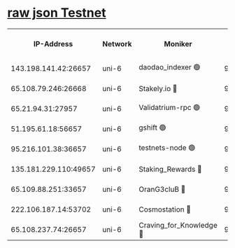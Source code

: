 [raw json Testnet](https://rpc-check.junot.stavr.tech/junot/rpc-junot-result.json)
=


<table><tr><th>IP-Address</th><th>Network</th><th>Moniker</th><th>Latest Block Height</th><th>Earliest Block Height</th><th>Catching Up</th><th>Tx Index</th><th>Voting Power</th><th>Scan Time</th></tr><tr><td>143.198.141.42:26657</td><td>uni-6</td><td>daodao_indexer 🟢</td><td>9327086</td><td>1</td><td>False</td><td>off</td><td>0</td><td>2024-03-29T04:32:14.684310951UTC</td></tr><tr><td>65.108.79.246:26668</td><td>uni-6</td><td>Stakely.io 🔴</td><td>9327079</td><td>1570872</td><td>False</td><td>on</td><td>11</td><td>2024-03-29T04:31:56.892044503UTC</td></tr><tr><td>65.21.94.31:27957</td><td>uni-6</td><td>Validatrium-rpc 🟢</td><td>9327077</td><td>2943363</td><td>False</td><td>on</td><td>0</td><td>2024-03-29T04:31:52.523781187UTC</td></tr><tr><td>51.195.61.18:56657</td><td>uni-6</td><td>gshift 🟢</td><td>9327073</td><td>7691417</td><td>False</td><td>on</td><td>0</td><td>2024-03-29T04:31:40.477527813UTC</td></tr><tr><td>95.216.101.38:36657</td><td>uni-6</td><td>testnets-node 🟢</td><td>9327080</td><td>8116304</td><td>False</td><td>on</td><td>0</td><td>2024-03-29T04:31:59.253031471UTC</td></tr><tr><td>135.181.229.110:49657</td><td>uni-6</td><td>Staking_Rewards 🔴</td><td>9327088</td><td>8388763</td><td>False</td><td>on</td><td>1008</td><td>2024-03-29T04:32:19.392174822UTC</td></tr><tr><td>65.109.88.251:33657</td><td>uni-6</td><td>OranG3cluB 🔴</td><td>9327088</td><td>8418953</td><td>False</td><td>on</td><td>11</td><td>2024-03-29T04:32:19.069352319UTC</td></tr><tr><td>222.106.187.14:53702</td><td>uni-6</td><td>Cosmostation 🔴</td><td>9327076</td><td>9204626</td><td>False</td><td>on</td><td>109013</td><td>2024-03-29T04:31:50.181324179UTC</td></tr><tr><td>65.108.237.74:26657</td><td>uni-6</td><td>Craving_for_Knowledge 🔴</td><td>9327084</td><td>9236055</td><td>False</td><td>on</td><td>9004</td><td>2024-03-29T04:32:09.767254099UTC</td></tr></table>